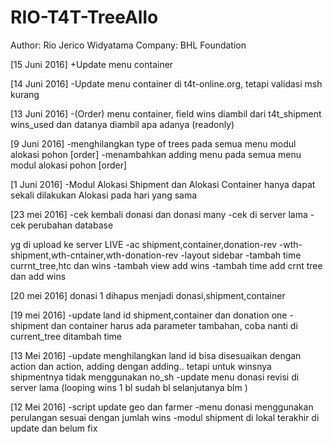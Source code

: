 # RIO-T4T-TreeAllo
Author: Rio Jerico Widyatama
Company: BHL Foundation

[15 Juni 2016]
+Update menu container

[14 Juni 2016]
-Update menu container di t4t-online.org, tetapi validasi msh kurang

[13 Juni 2016]
-(Order) menu container, field wins diambil dari t4t_shipment wins_used dan datanya diambil apa adanya (readonly)

[9 Juni 2016]
-menghilangkan type of trees pada semua menu modul alokasi pohon [order]
-menambahkan adding menu pada semua menu modul alokasi pohon [order]

[1 Juni 2016]
-Modul Alokasi Shipment dan Alokasi Container hanya dapat sekali dilakukan Alokasi pada hari yang sama

[23 mei 2016]
-cek kembali donasi dan donasi many
-cek di server lama
-cek perubahan database

yg di upload ke server LIVE
-ac shipment,container,donation-rev
-wth-shipment,wth-cntainer,wth-donation-rev
-layout sidebar
-tambah time currnt_tree,htc dan wins
-tambah view add wins
-tambah time add crnt tree dan add wins

[20 mei 2016]
donasi 1 dihapus
menjadi donasi,shipment,container

[19 mei 2016]
-update land id shipment,container dan donation one
-shipment dan container harus ada parameter tambahan, coba nanti di current_tree ditambah time

[13 Mei 2016]
-update menghilangkan land id bisa disesuaikan dengan action dan action, adding dengan adding.. tetapi untuk winsnya shipmentnya tidak menggunakan no_sh
-update menu donasi revisi di server lama (looping wins 1 bl sudah bl selanjutanya blm )

[12 Mei 2016]
-script update geo dan farmer
-menu donasi menggunakan perulangan sesuai dengan jumlah wins
-modul shipment di lokal terakhir di update dan belum fix
